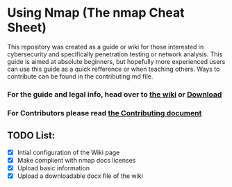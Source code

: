 # Using Nmap (The nmap Cheat Sheet)
This repository was created as a guide or wiki for those interested in cybersecurity and specifically penetration testing or network analysis. This guide is aimed at absolute beginners, but hopefully more experienced users can use this guide as a quick refference or when teaching others. Ways to contribute can be found in the contributing.md file. 

### For the guide and legal info, head over to [the wiki](https://github.com/JGundy64/using-nmap/wiki) or [Download]()
### For Contributors please read [the Contributing document](https://github.com/JGundy64/using-nmap/blob/main/CONTRIBUTING.md)
## TODO List:
- [x] Intial configuration of the Wiki page
- [x] Make complient with nmap docs licenses
- [x] Upload basic information
- [x] Upload a downloadable docx file of the wiki
